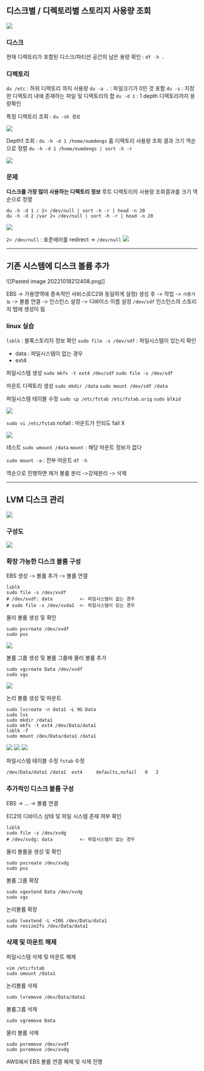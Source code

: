 ## 디스크별 / 디렉토리별 스토리지 사용량 조회

<img src="attachment/Pasted image 20221018211407.png">

### 디스크

현재 디렉토리가 포함된 디스크/파티션 공간의 남은 용량 확인 : `df -h .`

### 디렉토리

`du /etc` : 하위 디렉토리 까지 사용량
`du -a .` : 파일크기가 0인 것 포함
`du -s` : 지정한 디렉토리 내에 존재하는 파일 및 디렉토리의 합
`du -d 1` : 1 depth 디렉토리까지 용량확인

특정 디렉토리 조회 : `du -sh 경로`

<img src="attachment/Pasted image 20221018211812.png">

Depth1 조회 : `du -h -d 1 /home/eumdengs`
홈 디렉토리 사용량 조회 결과 크기 역순으로 정렬
`du -h -d 1 /home/eumdengs | sort -h -r`

<img src="attachment/Pasted image 20221018211842.png">

### 문제

**디스크를 가장 많이 사용하는 디렉토리 정보**
루트 디렉토리의 사용량 조회결과를 크기 역순으로 정렬

```
du -h -d 1 / 2> /dev/null | sort -h -r | head -n 20
du -h -d 2 /var 2> /dev/null | sort -h -r | head -n 20
```

<img src="attachment/Pasted image 20221018212036.png">

`2> /dev/null` : 표준에러를 redirect -> `/dev/null`
<img src="attachment/Pasted image 20221018212139.png">

---

## 기존 시스템에 디스크 볼륨 추가

![[Pasted image 20221018212408.png]]

EBS -> 가용영역에 종속적인 서비스(EC2와 동일하게 설정)
생성 후 -> 작업 -> `사용가능` -> 볼륨 연결 -> 인스턴스 설정 -> 디바이스 이름 설정 `/dev/sdf`
인스턴스의 스토리지 탭에 생성이 됨

### linux 실습

`lsblk` : 블록스토리지 정보 확인
`sudo file -s /dev/sdf` : 파일시스템이 있는지 확인

- data : 파일시스템이 없는 경우
- ext4

파일시스템 생성
`sudo mkfs -t ext4 /dev/sdf`
`sudo file -s /dev/sdf`

마운트 디렉토리 생성
`sudo mkdir /data`
`sudo mount /dev/sdf /data`

파일시스템 테이블 수정
`sudo cp /etc/fstab /etc/fstab.orig`
`sudo blkid`

<img src="attachment/Pasted image 20221018213150.png">

`sudo vi /etc/fstab`
nofail : 마운트가 안되도 fail X

<img src="attachment/Pasted image 20221018213237.png">

테스트
`sudo umount /data`
`mount` : 해당 마운트 정보가 없다

`sudo mount -a` : 전부 마운트
`df -h`

역순으로 진행하면 제거
볼륨 분리 ->강제분리 -> 삭제

---

## LVM 디스크 관리

<img src="attachment/Pasted image 20221018214056.png">

### 구성도

<img src="attachment/Pasted image 20221018214344.png">

### 확장 가능한 디스크 볼륨 구성

EBS 생성 -> 볼륨 추가 -> 볼륨 연결

```
lsblk
sudo file -s /dev/xvdf
# /dev/xvdf: data          <- 파일시스템이 없는 경우
# sudo file -s /dev/xvda1  <- 파일시스템이 있는 경우
```

물리 볼륨 생성 및 확인

```
sudo pvcreate /dev/xvdf
sudo pvs
```

<img src="attachment/Pasted image 20221018214723.png">

볼륨 그룹 생성 및 볼륨 그룹에 물리 볼륨 추가

```
sudo vgcreate Data /dev/xvdf
sudo vgs
```

<img src="attachment/Pasted image 20221018214752.png">

논리 볼륨 생성 및 마운트

```
sudo lvcreate -n data1 -L 9G Data
sudo lvs
sudo mkdir /data1
sudo mkfs -t ext4 /dev/Data/data1
lsblk -f
sudo mount /dev/Data/data1 /data1
```

<img src="attachment/Pasted image 20221018214839.png">
<img src="attachment/Pasted image 20221018215004.png">
<img src="attachment/Pasted image 20221018215030.png">

파일시스템 테이블 수정 `fstab` 수정

```
/dev/Data/data1 /data1  ext4     defaults,nofail   0   2
```

### 추가적인 디스크 볼륨 구성

EBS -> ... -> 볼륨 연결

EC2의 디바이스 상태 및 파일 시스템 존재 여부 확인

```
lsblk
sudo file -s /dev/xvdg
# /dev/xvdg: data          <- 파일시스템이 없는 경우
```

물리 볼륨을 생성 및 확인

```
sudo pvcreate /dev/xvdg
sudo pvs
```

볼륨 그룹 확장

```
sudo vgextend Data /dev/xvdg
sudo vgs
```

논리볼륨 확장

```
sudo lvextend -L +20G /dev/Data/data1
sudo resize2fs /dev/Data/data1
```

### 삭제 및 마운트 해제

파일시스템 삭제 및 마운트 해제

```
vim /etc/fstab
sudo umount /data1
```

논리볼륨 삭제

```
sudo lvremove /dev/Data/data1
```

볼륨그룹 삭제

```
sudo vgremove Data
```

물리 볼륨 삭제

```
sudo pvremove /dev/xvdf
sudo pvremove /dev/xvdg
```

AWS에서 EBS 볼륨 연결 해제 및 삭제 진행
